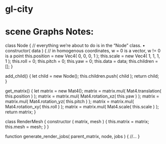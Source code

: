 # gl-city


# scene Graphs Notes:

 class Node { // everything we’re about to do is in the “Node” class.
• constructor( data ) {
// in homogenous coordinates, w = 0 is a vector, w != 0 is a point
this.position = new Vec4( 0, 0, 0, 1 );
this.scale = new Vec4( 1, 1, 1, 1 );
this.roll = 0;
this.pitch = 0;
this.yaw = 0;
this.data = data;
this.children = [];
}


add_child() {
let child = new Node();
this.children.push( child );
return child;
}

get_matrix() {
let matrix = new Mat4();
matrix = matrix.mul( Mat4.translation( this.position ) );
matrix = matrix.mul( Mat4.rotation_xz( this.yaw ) );
matrix = matrix.mul( Mat4.rotation_yz( this.pitch ) );
matrix = matrix.mul( Mat4.rotation_xy( this.roll ) );
matrix = matrix.mul( Mat4.scale( this.scale ) );
return matrix;
}



class RenderMesh {
constructor ( matrix, mesh ) {
this.matrix = matrix;
this.mesh = mesh;
}
}



function generate_render_jobs( parent_matrix, node, jobs ) {
//...
}